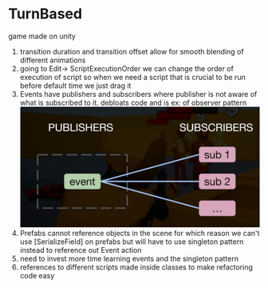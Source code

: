 # TurnBased
game made on unity


1. transition duration  and transition offset allow for smooth blending of different animations
2. going to Edit-> ScriptExecutionOrder we can change the order of execution of script so when we need a script that is crucial to be run before default time we just drag it
3. Events have publishers and subscribers where publisher is not aware of what is subscribed to it. debloats code and is ex: of observer pattern
![alt text](image.png)
4. Prefabs cannot reference objects in the scene for which reason we can't use [SerializeField] on prefabs but will have to use singleton pattern instead 
to reference out Event action
5. need to invest more time learning events and the singleton pattern
6. references to different scripts made inside classes to make refactoring code easy